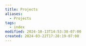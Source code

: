 ```yaml
---
title: Projects
aliases:
  - Projects
tags:
  - index
modified: 2024-10-13T14:53:38-07:00
created: 2024-03-22T17:28:19-07:00
---
```


